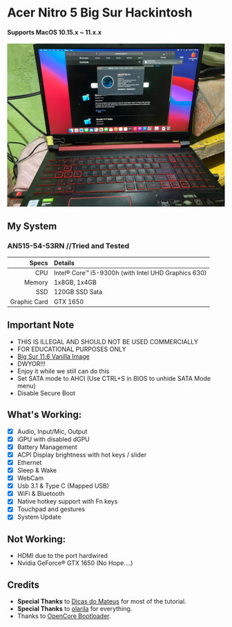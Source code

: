 # Acer Nitro 5 Big Sur Hackintosh

#### Supports MacOS 10.15.x ~ 11.x.x

![Screen Shot 2021-04-12 at 10 12 52 PM](/images/244310456_402529344603054_5805710828714038332_n.jpg?raw=true)

## My System
### AN515-54-53RN //Tried and Tested

|         Specs | Details                                            |
| ------------: | :------------------------------------------------- |
|           CPU | Intel® Core™ i5-9300h (with Intel UHD Graphics 630)|
|        Memory | 1x8GB, 1x4GB                                       |
|           SSD | 120GB SSD Sata                                     |
|  Graphic Card | GTX 1650                                           |

## Important Note
- THIS IS ILLEGAL AND SHOULD NOT BE USED COMMERCIALLY
- FOR EDUCATIONAL PURPOSES ONLY
- [Big Sur 11.6 Vanilla Image](https://www.olarila.com/topic/6278-hackintosh-olarila-vanilla-images/)
- DWYOR!!!
- Enjoy it while we still can do this
- Set SATA mode to AHCI (Use CTRL+S in BIOS to unhide SATA Mode menu)
- Disable Secure Boot

## What's Working:
- [x] Audio, Input/Mic, Output
- [x] iGPU with disabled dGPU
- [x] Battery Management
- [x] ACPI Display brightness with hot keys / slider
- [x] Ethernet
- [x] Sleep & Wake
- [x] WebCam
- [x] Usb 3.1 & Type C (Mapped USB)
- [x] WiFi & Bluetooth
- [x] Native hotkey support with Fn keys
- [x] Touchpad and gestures
- [x] System Update

## Not Working:
- HDMI due to the port hardwired
- Nvidia GeForce® GTX 1650 (No Hope....)

## Credits
- **Special Thanks** to [Dicas do Mateus](https://www.youtube.com/channel/UCPCUdJ9cRior4FZ1TEz6qdA) for most of the tutorial.
- **Special Thanks** to [olarila](https://www.olarila.com/) for everything.
- Thanks to [OpenCore Bootloader](https://github.com/acidanthera/OpenCorePkg).

